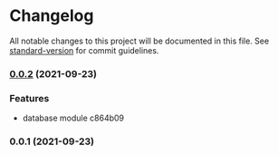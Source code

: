 # Changelog

All notable changes to this project will be documented in this file. See [standard-version](https://github.com/conventional-changelog/standard-version) for commit guidelines.

### [0.0.2](///compare/v0.0.1...v0.0.2) (2021-09-23)


### Features

* database module c864b09

### 0.0.1 (2021-09-23)
